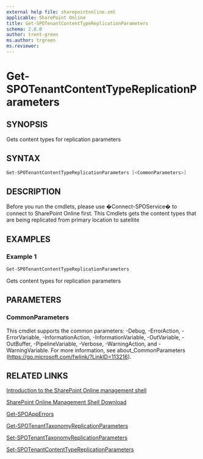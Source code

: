 ```yaml
---
external help file: sharepointonline.xml
applicable: SharePoint Online
title: Get-SPOTenantContentTypeReplicationParameters
schema: 2.0.0
author: trent-green
ms.author: trgreen
ms.reviewer:
---
```


# Get-SPOTenantContentTypeReplicationParameters

## SYNOPSIS
Gets content types for replication parameters

## SYNTAX

```powershell
Get-SPOTenantContentTypeReplicationParameters [<CommonParameters>]
```

## DESCRIPTION
Before you run the cmdlets, please use �Connect-SPOService� to connect to SharePoint Online first.
This Cmdlets gets the content types that are being replicated from primary location to satellite

## EXAMPLES

### Example 1 
```powershell
Get-SPOTenantContentTypeReplicationParameters
```
Gets content types for replication parameters

## PARAMETERS

### CommonParameters
This cmdlet supports the common parameters: -Debug, -ErrorAction, -ErrorVariable, -InformationAction, -InformationVariable, -OutVariable, -OutBuffer, -PipelineVariable, -Verbose, -WarningAction, and -WarningVariable. For more information, see about_CommonParameters (https://go.microsoft.com/fwlink/?LinkID=113216).


## RELATED LINKS
[Introduction to the SharePoint Online management shell](https://support.office.com/en-us/article/introduction-to-the-sharepoint-online-management-shell-c16941c3-19b4-4710-8056-34c034493429)

[SharePoint Online Management Shell Download](https://www.microsoft.com/en-US/download/details.aspx?id=35588)

[Get-SPOAppErrors](Get-SPOAppErrors.md)

[Get-SPOTenantTaxonomyReplicationParameters](Get-SPOTenantTaxonomyReplicationParameters.md)

[Set-SPOTenantTaxonomyReplicationParameters](Set-SPOTenantTaxonomyReplicationParameters.md)

[Set-SPOTenantContentTypeReplicationParameters](Set-SPOTenantContentTypeReplicationParameters.md)



